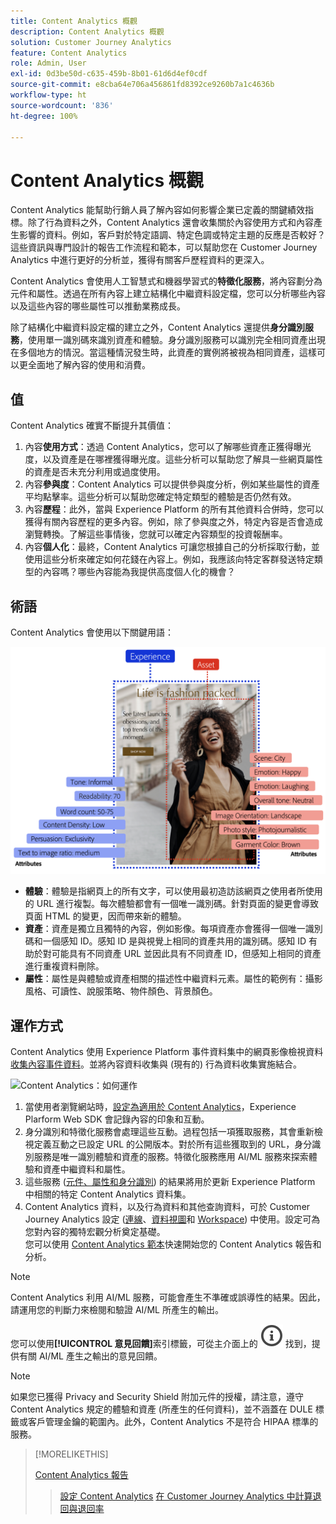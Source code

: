 ```yaml
---
title: Content Analytics 概觀
description: Content Analytics 概觀
solution: Customer Journey Analytics
feature: Content Analytics
role: Admin, User
exl-id: 0d3be50d-c635-459b-8b01-61d6d4ef0cdf
source-git-commit: e8cba64e706a456861fd8392ce9260b7a1c4636b
workflow-type: ht
source-wordcount: '836'
ht-degree: 100%

---
```


# Content Analytics 概觀

Content Analytics 能幫助行銷人員了解內容如何影響企業已定義的關鍵績效指標。除了行為資料之外，Content Analytics 還會收集關於內容使用方式和內容產生影響的資料。例如，客戶對於特定語調、特定色調或特定主題的反應是否較好？這些資訊與專門設計的報告工作流程和範本，可以幫助您在 Customer Journey Analytics 中進行更好的分析並，獲得有關客戶歷程資料的更深入。

Content Analytics 會使用人工智慧式和機器學習式的&#x200B;**特徵化服務**，將內容劃分為元件和屬性。透過在所有內容上建立結構化中繼資料設定檔，您可以分析哪些內容以及這些內容的哪些屬性可以推動業務成長。

除了結構化中繼資料設定檔的建立之外，Content Analytics 還提供&#x200B;**身分識別服務**，使用單一識別碼來識別資產和體驗。身分識別服務可以識別完全相同資產出現在多個地方的情況。當這種情況發生時，此資產的實例將被視為相同資產，這樣可以更全面地了解內容的使用和消費。

## 值

Content Analytics 確實不斷提升其價值：

1. 內容&#x200B;**使用方式**：透過 Content Analytics，您可以了解哪些資產正獲得曝光度，以及資產是在哪裡獲得曝光度。這些分析可以幫助您了解具一些網頁屬性的資產是否未充分利用或過度使用。
1. 內容&#x200B;**參與度**：Content Analytics 可以提供參與度分析，例如某些屬性的資產平均點擊率。這些分析可以幫助您確定特定類型的體驗是否仍然有效。
1. 內容&#x200B;**歷程**：此外，當與 Experience Platform 的所有其他資料合併時，您可以獲得有關內容歷程的更多內容。例如，除了參與度之外，特定內容是否會造成瀏覽轉換。了解這些事情後，您就可以確定內容類型的投資報酬率。
1. 內容&#x200B;**個人化**：最終，Content Analytics 可讓您根據自己的分析採取行動，並使用這些分析來確定如何花錢在內容上。例如，我應該向特定客群發送特定類型的內容嗎？哪些內容能為我提供高度個人化的機會？

## 術語

Content Analytics 會使用以下關鍵用語：

![資產和體驗](/help/content-analytics/assets/content-analytics-experience-asset.png)

* **體驗**：體驗是指網頁上的所有文字，可以使用最初造訪該網頁之使用者所使用的 URL 進行複製。每次體驗都會有一個唯一識別碼。針對頁面的變更會導致頁面 HTML 的變更，因而帶來新的體驗。
* **資產**：資產是獨立且獨特的內容，例如影像。每項資產亦會獲得一個唯一識別碼和一個感知 ID。感知 ID 是與視覺上相同的資產共用的識別碼。感知 ID 有助於對可能具有不同資產 URL 並因此具有不同資產 ID，但感知上相同的資產進行重複資料刪除。
* **屬性**：屬性是與體驗或資產相關的描述性中繼資料元素。屬性的範例有：攝影風格、可讀性、說服策略、物件顏色、背景顏色。

## 運作方式

Content Analytics 使用 Experience Platform 事件資料集中的網頁影像檢視資料[收集內容事件資料](config/datacollection.md)。並將內容資料收集與 (現有的) 行為資料收集實施結合。

![Content Analytics：如何運作](assets/aca-overview.gif)

1. 當使用者瀏覽網站時，[設定為適用於 Content Analytics](config/configuration.md)，Experience Plarform Web SDK 會記錄內容的印象和互動。
1. 身分識別和特徵化服務會處理這些互動。過程包括一項獲取服務，其會重新檢視定義互動之已設定 URL 的公開版本。對於所有這些獲取到的 URL，身分識別服務是唯一識別體驗和資產的服務。特徵化服務應用 AI/ML 服務來探索體驗和資產中繼資料和屬性。
1. 這些服務 ([元件、屬性和身分識別](/help/content-analytics/report/components.md)) 的結果將用於更新 Experience Platform 中相關的特定 Content Analytics 資料集。
1. Content Analytics 資料，以及行為資料和其他查詢資料，可於 Customer Journey Analytics 設定 ([連線](/help/connections/overview.md)、[資料視圖](/help/data-views/data-views.md)和 [Workspace](/help/analysis-workspace/home.md)) 中使用。設定可為您對內容的獨特宏觀分析奠定基礎。<br/>您可以使用 [Content Analytics 範本](/help/content-analytics/report/report.md#template)快速開始您的 Content Analytics 報告和分析。


>[!NOTE]
>
>Content Analytics 利用 AI/ML 服務，可能會產生不準確或誤導性的結果。因此，請運用您的判斷力來檢閱和驗證 AI/ML 所產生的輸出。
>
>您可以使用&#x200B;**[!UICONTROL 意見回饋]**&#x200B;索引標籤，可從主介面上的 ![InfoOutline](/help/assets/icons/InfoOutline.svg) 找到，提供有關 AI/ML 產生之輸出的意見回饋。
>

>[!NOTE]
>
>如果您已獲得 Privacy and Security Shield 附加元件的授權，請注意，遵守 Content Analytics 規定的體驗和資產 (所產生的任何資料)，並不涵蓋在 DULE 標籤或客戶管理金鑰的範圍內。此外，Content Analytics 不是符合 HIPAA 標準的服務。
>


>[!MORELIKETHIS]
>
>[Content Analytics 報告](report/report.md)
>>[設定 Content Analytics](config/configuration.md)
>>[在 Customer Journey Analytics 中計算退回與退回率](https://experienceleaguecommunities.adobe.com/t5/adobe-analytics-blogs/calculating-bounces-amp-bounce-rate-in-adobe-customer-journey/ba-p/706446#M454)
>

